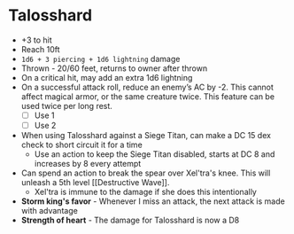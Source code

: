 # Talosshard

* +3 to hit
* Reach 10ft
* `1d6 + 3 piercing + 1d6 lightning` damage
* Thrown - 20/60 feet, returns to owner after thrown
* On a critical hit, may add an extra 1d6 lightning
* On a successful attack roll, reduce an enemy’s AC by -2. This cannot affect magical armor, or the same creature twice. This feature can be used twice per long rest.
  * [ ] Use 1
  * [ ] Use 2
* When using Talosshard against a Siege Titan, can make a DC 15 dex check to short circuit it for a time
  * Use an action to keep the Siege Titan disabled, starts at DC 8 and increases by 8 every attempt
* Can spend an action to break the spear over Xel'tra's knee. This will unleash a 5th level [[Destructive Wave]].
  * Xel'tra is immune to the damage if she does this intentionally
* **Storm king's favor** - Whenever I miss an attack, the next attack is made with advantage
* **Strength of heart** - The damage for Talosshard is now a D8